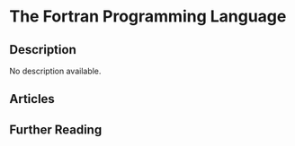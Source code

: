 # The Fortran Programming Language

## Description

No description available.

## Articles

## Further Reading